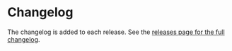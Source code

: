 # Changelog

The changelog is added to each release. See the [releases page for the full changelog](https://github.com/my-repo/releases).